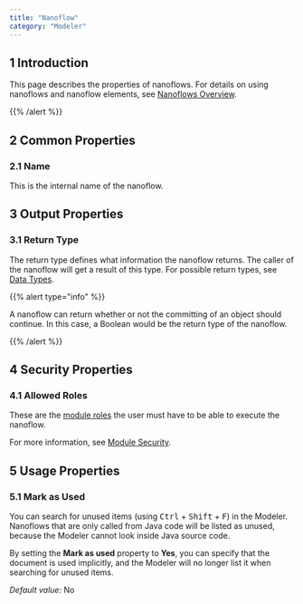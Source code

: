 ```yaml
---
title: "Nanoflow"
category: "Modeler"
---
```


## 1 Introduction

This page describes the properties of nanoflows. For details on using nanoflows and nanoflow elements, see [Nanoflows Overview](nanoflows).

{{% /alert %}}

## 2 Common Properties

### 2.1 Name

This is the internal name of the nanoflow.

## 3 Output Properties

### 3.1 Return Type

The return type defines what information the nanoflow returns. The caller of the nanoflow will get a result of this type. For possible return types, see [Data Types](data-types).

{{% alert type="info" %}}

A nanoflow can return whether or not the committing of an object should continue. In this case, a Boolean would be the return type of the nanoflow.

{{% /alert %}}

## 4 Security Properties

### 4.1 Allowed Roles

These are the [module roles](module-role) the user must have to be able to execute the nanoflow.

For more information, see [Module Security](module-security).

## 5 Usage Properties

### 5.1 Mark as Used

You can search for unused items (using <kbd>Ctrl</kbd> + <kbd>Shift</kbd> + <kbd>F</kbd>) in the Modeler. Nanoflows that are only called from Java code will be listed as unused, because the Modeler cannot look inside Java source code.

By setting the **Mark as used** property to **Yes**, you can specify that the document is used implicitly, and the Modeler will no longer list it when searching for unused items.

_Default value:_ No

